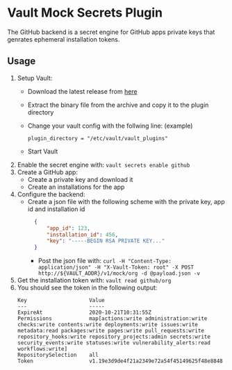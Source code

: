 # Vault Mock Secrets Plugin

The GitHub backend is a secret engine for GitHub apps private keys that genrates ephemeral installation tokens.

## Usage
1. Setup Vault:
    - Download the latest release from [here](https://github.com/kuperiu/vault-plugin-secrets-github/releases)
    - Extract the binary file from the archive and copy it to the plugin directory
    - Change your vault config with the follwing line: (example)

        ```plugin_directory = "/etc/vault/vault_plugins"``` 
    - Start Vault
2. Enable the secret engine with: ```vault secrets enable github```
3. Create a GitHub app:
    - Create a private key and download it
    - Create an installations for the app
4. Configure the backend:
    - Create a json file with the following scheme with the private key, app id and installation id
      ```json
        {
            "app_id": 123,
            "installation_id": 456,
            "key": "-----BEGIN RSA PRIVATE KEY..."
        }
      ```
      - Post the json file with:
        ```curl -H "Content-Type: application/json" -H "X-Vault-Token: root" -X POST  http://${VAULT_ADDR}/v1/mock/org -d @payload.json -v```
5. Get the installation token with: ```vault read github/org```
6. You should see the token in the following output:
    ```
    Key                    Value
    ---                    -----
    ExpireAt               2020-10-21T10:31:55Z
    Permissions            map[actions:write administration:write checks:write contents:write deployments:write issues:write metadata:read packages:write pages:write pull_requests:write repository_hooks:write repository_projects:admin secrets:write security_events:write statuses:write vulnerability_alerts:read workflows:write]
    RepositorySelection    all
    Token                  v1.19e3d9de4f21a2349e72a54f45149625f48e8848
    ```
    
